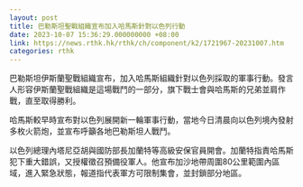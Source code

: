 ```yaml
---
layout: post
title: 巴勒斯坦聖戰組織宣布加入哈馬斯針對以色列行動
date: 2023-10-07 15:36:29.000000000 +08:00
link: https://news.rthk.hk/rthk/ch/component/k2/1721967-20231007.htm
categories: rthk
---
```


巴勒斯坦伊斯蘭聖戰組織宣布，加入哈馬斯組織針對以色列採取的軍事行動。發言人形容伊斯蘭聖戰組織是這場戰鬥的一部分，旗下戰士會與哈馬斯的兄弟並肩作戰，直至取得勝利。

哈馬斯較早時宣布對以色列展開新一輪軍事行動，當地今日清晨向以色列境內發射多枚火箭炮，並宣布呼籲各地巴勒斯坦人戰鬥。

以色列總理內塔尼亞胡與國防部長加蘭特等高級安保官員開會。加蘭特指責哈馬斯犯下重大錯誤，又授權徵召預備役軍人。他宣布加沙地帶周圍80公里範圍內區域，進入緊急狀態，報道指代表軍方可限制集會，並封鎖部分地區。
